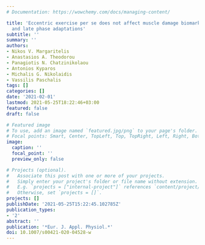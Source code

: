 ```yaml
---
# Documentation: https://wowchemy.com/docs/managing-content/

title: 'Eccentric exercise per se does not affect muscle damage biomarkers: early
  and late phase adaptations'
subtitle: ''
summary: ''
authors:
- Nikos V. Margaritelis
- Anastasios A. Theodorou
- Panagiotis N. Chatzinikolaou
- Antonios Kyparos
- Michalis G. Nikolaidis
- Vassilis Paschalis
tags: []
categories: []
date: '2021-02-01'
lastmod: 2021-05-25T18:22:46+03:00
featured: false
draft: false

# Featured image
# To use, add an image named `featured.jpg/png` to your page's folder.
# Focal points: Smart, Center, TopLeft, Top, TopRight, Left, Right, BottomLeft, Bottom, BottomRight.
image:
  caption: ''
  focal_point: ''
  preview_only: false

# Projects (optional).
#   Associate this post with one or more of your projects.
#   Simply enter your project's folder or file name without extension.
#   E.g. `projects = ["internal-project"]` references `content/project/deep-learning/index.md`.
#   Otherwise, set `projects = []`.
projects: []
publishDate: '2021-05-25T15:22:45.102785Z'
publication_types:
- '2'
abstract: ''
publication: '*Eur. J. Appl. Physiol.*'
doi: 10.1007/s00421-020-04528-w
---
```

